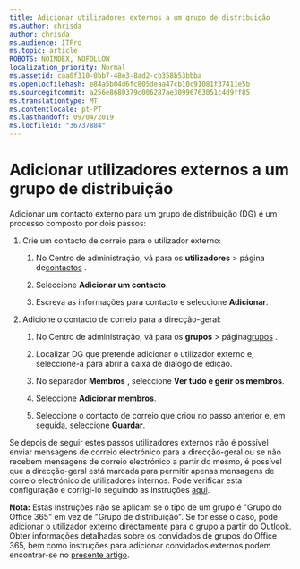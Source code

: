 ```yaml
---
title: Adicionar utilizadores externos a um grupo de distribuição
ms.author: chrisda
author: chrisda
ms.audience: ITPro
ms.topic: article
ROBOTS: NOINDEX, NOFOLLOW
localization_priority: Normal
ms.assetid: caa0f310-0bb7-48e3-8ad2-cb358b53bbba
ms.openlocfilehash: e84a5b04d6fc805deaa47cb10c91081f37411e5b
ms.sourcegitcommit: a256e8680379c006287ae30996763051c4d9ff85
ms.translationtype: MT
ms.contentlocale: pt-PT
ms.lasthandoff: 09/04/2019
ms.locfileid: "36737884"
---
```

# <a name="add-external-users-to-a-distribution-group"></a>Adicionar utilizadores externos a um grupo de distribuição

Adicionar um contacto externo para um grupo de distribuição (DG) é um processo composto por dois passos:
  
1. Crie um contacto de correio para o utilizador externo:
    
    1. No Centro de administração, vá para os **utilizadores** > página de[contactos](https://admin.microsoft.com/adminportal/home#/Contact) . 
    
    2. Seleccione **Adicionar um contacto**.
    
    3. Escreva as informações para contacto e seleccione **Adicionar**.
    
2. Adicione o contacto de correio para a direcção-geral:
    
    1. No Centro de administração, vá para os **grupos** > página[grupos](https://admin.microsoft.com/adminportal/home#/groups) . 
    
    2. Localizar DG que pretende adicionar o utilizador externo e, seleccione-a para abrir a caixa de diálogo de edição.
    
    3. No separador **Membros** , seleccione **Ver tudo e gerir os membros**. 
    
    4. Seleccione **Adicionar membros**.
    
    5. Seleccione o contacto de correio que criou no passo anterior e, em seguida, seleccione **Guardar**.
    
Se depois de seguir estes passos utilizadores externos não é possível enviar mensagens de correio electrónico para a direcção-geral ou se não recebem mensagens de correio electrónico a partir do mesmo, é possível que a direcção-geral está marcada para permitir apenas mensagens de correio electrónico de utilizadores internos. Pode verificar esta configuração e corrigi-lo seguindo as instruções [aqui](https://docs.microsoft.com/exchange/mail-flow-best-practices/non-delivery-reports-in-exchange-online/fix-error-code-5-7-133-in-exchange-online).
  
 **Nota:** Estas instruções não se aplicam se o tipo de um grupo é "Grupo do Office 365" em vez de "Grupo de distribuição". Se for esse o caso, pode adicionar o utilizador externo directamente para o grupo a partir do Outlook. Obter informações detalhadas sobre os convidados de grupos do Office 365, bem como instruções para adicionar convidados externos podem encontrar-se no [presente artigo](https://support.office.com/article/Guest-access-in-Office-365-Groups-bfc7a840-868f-4fd6-a390-f347bf51aff6.aspx).
  